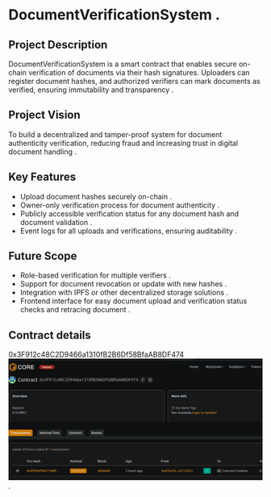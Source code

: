# DocumentVerificationSystem .  
 
## Project Description 
DocumentVerificationSystem is a smart contract that enables secure on-chain verification of documents via their hash signatures. Uploaders can register document hashes, and authorized verifiers can mark documents as verified, ensuring immutability and transparency  .

## Project Vision  
To build a decentralized and tamper-proof system for document authenticity verification, reducing fraud and increasing trust in digital document handling   .

## Key Features  
- Upload document hashes securely on-chain  .
- Owner-only verification process for document authenticity  .
- Publicly accessible verification status for any document hash and document validation .
- Event logs for all uploads and verifications, ensuring auditability  .
 
## Future Scope
- Role-based verification for multiple verifiers . 
- Support for document revocation or update with new hashes .
- Integration with IPFS or other decentralized storage solutions  . 
- Frontend interface for easy document upload and verification status checks and retracing document .

##  Contract details 
0x3F912c48C2D9466a1310fB2B6Df58BfaAB8DF474![alt text](image.png) .
